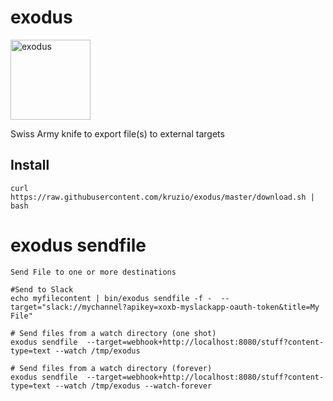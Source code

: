 # exodus

<img src="https://avatars3.githubusercontent.com/u/61350001?s=200&v=4" alt="exodus" width="128"/>

Swiss Army knife to export file(s) to external targets

## Install

```shell script
curl https://raw.githubusercontent.com/kruzio/exodus/master/download.sh | bash
```

# exodus sendfile

```shell script
Send File to one or more destinations

#Send to Slack
echo myfilecontent | bin/exodus sendfile -f -  --target="slack://mychannel?apikey=xoxb-myslackapp-oauth-token&title=My File"

# Send files from a watch directory (one shot)
exodus sendfile  --target=webhook+http://localhost:8080/stuff?content-type=text --watch /tmp/exodus

# Send files from a watch directory (forever)
exodus sendfile  --target=webhook+http://localhost:8080/stuff?content-type=text --watch /tmp/exodus --watch-forever
```
